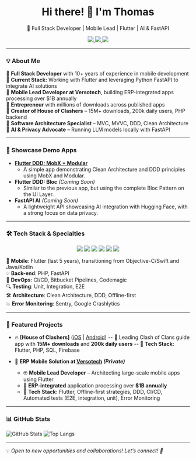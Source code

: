 
<h1 align="center">Hi there! 👋 I'm Thomas</h1>

<p align="center">
  🚀 Full Stack Developer | Mobile Lead | Flutter | AI & FastAPI
</p>

<p align="center">
  <a href="https://www.linkedin.com/in/thomas-franke-32596639/">
    <img src="https://img.shields.io/badge/LinkedIn-0A66C2?style=for-the-badge&logo=linkedin&logoColor=white"/>
  </a>
  <a href="https://wakatime.com/@81ee337c-1e3d-460c-9004-b1ee1d921524">
    <img src="https://wakatime.com/badge/user/81ee337c-1e3d-460c-9004-b1ee1d921524.svg?style=for-the-badge"/>
  </a>
  <a href="https://frankeapps.com">
    <img src="https://img.shields.io/badge/Website-000000?style=for-the-badge&logo=internet-explorer&logoColor=white"/>
  </a>
</p>

---

### 💡 About Me

🔹 **Full Stack Developer** with 10+ years of experience in mobile development  
🔹 **Current Stack:** Working with Flutter and leveraging Python FastAPI to integrate AI solutions  
🔹 **Mobile Lead Developer at Versotech**, building ERP-integrated apps processing over $1B annually  
🔹 **Entrepreneur** with millions of downloads across published apps  
🔹 **Creator of House of Clashers** – 15M+ downloads, 200k daily users, PHP backend  
🔹 **Software Architecture Specialist** – MVC, MVVC, DDD, Clean Architecture  
🔹 **AI & Privacy Advocate** – Running LLM models locally with FastAPI  

---

### 🚀 Showcase Demo Apps
- [**Flutter DDD: MobX + Modular**](https://github.com/thomasfranke/flutter_ddd)
  - A simple app demonstrating Clean Architecture and DDD principles using MobX and Modular.
- **Flutter DDD: Bloc** *(Coming Soon)*
  - Similar to the previous app, but using the complete Bloc Pattern on the UI Layer.
- **FastAPI AI** *(Coming Soon)* 
  - A lightweight API showcasing AI integration with Hugging Face, with a strong focus on data privacy.


---

### 🛠️ Tech Stack & Specialties

<p align="center">
  <img src="https://img.shields.io/badge/Flutter-02569B?style=for-the-badge&logo=flutter&logoColor=white"/>
  <img src="https://img.shields.io/badge/FastAPI-009688?style=for-the-badge&logo=fastapi&logoColor=white"/>
  <img src="https://img.shields.io/badge/PHP-777BB4?style=for-the-badge&logo=php&logoColor=white"/>
  <img src="https://img.shields.io/badge/CI/CD-0A192F?style=for-the-badge&logo=githubactions&logoColor=white"/>
  <img src="https://img.shields.io/badge/MySQL-4479A1?style=for-the-badge&logo=mysql&logoColor=white"/>
  <img src="https://img.shields.io/badge/Git-F05032?style=for-the-badge&logo=git&logoColor=white"/>
</p>

📱 **Mobile**: Flutter (last 5 years), transitioning from Objective-C/Swift and Java/Kotlin  
💡 **Back-end**: PHP, FastAPI  
🚀 **DevOps**: CI/CD, Bitbucket Pipelines, Codemagic   
🔍 **Testing**: Unit, Integration, E2E   
🛠 **Architecture**: Clean Architecture, DDD, Offline-first   
💥 **Error Monitoring**: Sentry, Google Crashlytics  

---

### 🌟 Featured Projects

- 🔥 **[House of Clashers]** ([iOS](https://apps.apple.com/us/app/house-of-clashers-clash-guide/id653987498) | [Android](https://play.google.com/store/apps/details?id=com.frankeaplicativos.houseofclashers&hl=pt_BR))
-- 📌 Leading Clash of Clans guide app with **15M+ downloads** and **200k daily users**
-- 🔧 **Tech Stack:** Flutter, PHP, SQL, Firebase

- 🚀 **ERP Mobile Solution at [Versotech](https://versotech.com.br) *(Private)***
  - 🤓 **Mobile Lead Developer** – Architecting large-scale mobile apps using Flutter
  - 📌 **ERP-integrated** application processing over **$1B annually**
  - 🔧 **Tech Stack:** Flutter, Offline-first strategies, DDD, CI/CD, Automated tests (E2E, integration, unit), Error Monitoring

---

### 📊 GitHub Stats

![GitHub Stats](https://github-readme-stats.vercel.app/api?username=thomasfranke&show_icons=true&theme=dark)
![Top Langs](https://github-readme-stats.vercel.app/api/top-langs/?username=thomasfranke&layout=compact&theme=dark)

---

💡 *Open to new opportunities and collaborations! Let’s connect! 🚀*
